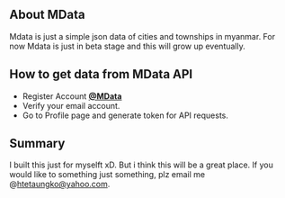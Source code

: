 ## About MData

Mdata is just a simple json data of cities and townships in myanmar. For now Mdata is just in beta stage and this will grow up eventually.


## How to get data from MData API

- Register Account **[@MData](https://mdata.saggileo.tech)**
- Verify your email account.
- Go to Profile page and generate token for API requests.

## Summary

I built this just for myselft xD. But i think this will be a great place.
If you would like to something just something, plz email me @htetaungko@yahoo.com.

